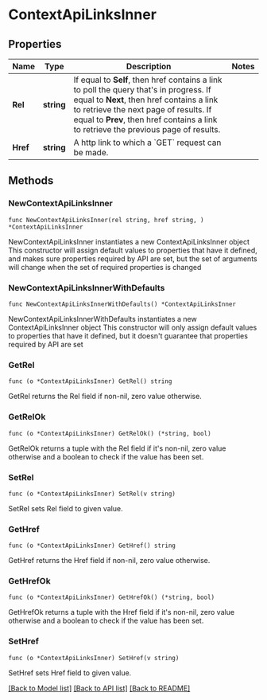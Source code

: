 # ContextApiLinksInner

## Properties

Name | Type | Description | Notes
------------ | ------------- | ------------- | -------------
**Rel** | **string** | If equal to **Self**, then href contains a link to poll the query that&#39;s in progress. If equal to **Next**, then href contains a link to retrieve the next page of results. If equal to **Prev**, then href contains a link to retrieve the previous page of results.  | 
**Href** | **string** | A http link to which a &#x60;GET&#x60; request can be made. | 

## Methods

### NewContextApiLinksInner

`func NewContextApiLinksInner(rel string, href string, ) *ContextApiLinksInner`

NewContextApiLinksInner instantiates a new ContextApiLinksInner object
This constructor will assign default values to properties that have it defined,
and makes sure properties required by API are set, but the set of arguments
will change when the set of required properties is changed

### NewContextApiLinksInnerWithDefaults

`func NewContextApiLinksInnerWithDefaults() *ContextApiLinksInner`

NewContextApiLinksInnerWithDefaults instantiates a new ContextApiLinksInner object
This constructor will only assign default values to properties that have it defined,
but it doesn't guarantee that properties required by API are set

### GetRel

`func (o *ContextApiLinksInner) GetRel() string`

GetRel returns the Rel field if non-nil, zero value otherwise.

### GetRelOk

`func (o *ContextApiLinksInner) GetRelOk() (*string, bool)`

GetRelOk returns a tuple with the Rel field if it's non-nil, zero value otherwise
and a boolean to check if the value has been set.

### SetRel

`func (o *ContextApiLinksInner) SetRel(v string)`

SetRel sets Rel field to given value.


### GetHref

`func (o *ContextApiLinksInner) GetHref() string`

GetHref returns the Href field if non-nil, zero value otherwise.

### GetHrefOk

`func (o *ContextApiLinksInner) GetHrefOk() (*string, bool)`

GetHrefOk returns a tuple with the Href field if it's non-nil, zero value otherwise
and a boolean to check if the value has been set.

### SetHref

`func (o *ContextApiLinksInner) SetHref(v string)`

SetHref sets Href field to given value.



[[Back to Model list]](../README.md#documentation-for-models) [[Back to API list]](../README.md#documentation-for-api-endpoints) [[Back to README]](../README.md)


